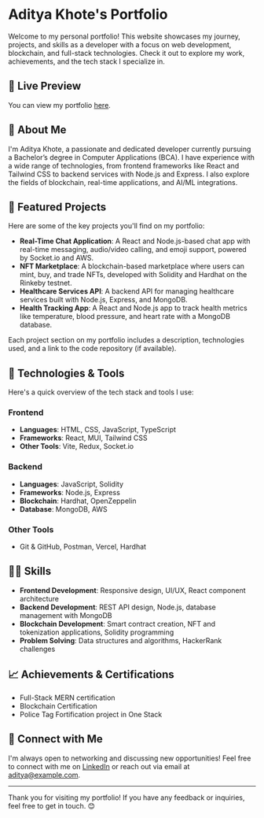 # Aditya Khote's Portfolio

Welcome to my personal portfolio! This website showcases my journey, projects, and skills as a developer with a focus on web development, blockchain, and full-stack technologies. Check it out to explore my work, achievements, and the tech stack I specialize in.

## 🚀 Live Preview
You can view my portfolio [here](https://aditya-khote-portfolio.vercel.app).

## 📝 About Me
I'm Aditya Khote, a passionate and dedicated developer currently pursuing a Bachelor’s degree in Computer Applications (BCA). I have experience with a wide range of technologies, from frontend frameworks like React and Tailwind CSS to backend services with Node.js and Express. I also explore the fields of blockchain, real-time applications, and AI/ML integrations.

## 💼 Featured Projects
Here are some of the key projects you'll find on my portfolio:

- **Real-Time Chat Application**: A React and Node.js-based chat app with real-time messaging, audio/video calling, and emoji support, powered by Socket.io and AWS.
- **NFT Marketplace**: A blockchain-based marketplace where users can mint, buy, and trade NFTs, developed with Solidity and Hardhat on the Rinkeby testnet.
- **Healthcare Services API**: A backend API for managing healthcare services built with Node.js, Express, and MongoDB.
- **Health Tracking App**: A React and Node.js app to track health metrics like temperature, blood pressure, and heart rate with a MongoDB database.

Each project section on my portfolio includes a description, technologies used, and a link to the code repository (if available).

## 📌 Technologies & Tools
Here's a quick overview of the tech stack and tools I use:

### Frontend
- **Languages**: HTML, CSS, JavaScript, TypeScript
- **Frameworks**: React, MUI, Tailwind CSS
- **Other Tools**: Vite, Redux, Socket.io

### Backend
- **Languages**: JavaScript, Solidity
- **Frameworks**: Node.js, Express
- **Blockchain**: Hardhat, OpenZeppelin
- **Database**: MongoDB, AWS

### Other Tools
- Git & GitHub, Postman, Vercel, Hardhat

## 👨‍💻 Skills
- **Frontend Development**: Responsive design, UI/UX, React component architecture
- **Backend Development**: REST API design, Node.js, database management with MongoDB
- **Blockchain Development**: Smart contract creation, NFT and tokenization applications, Solidity programming
- **Problem Solving**: Data structures and algorithms, HackerRank challenges

## 📈 Achievements & Certifications
- Full-Stack MERN certification
- Blockchain Certification
- Police Tag Fortification project in One Stack

## 🤝 Connect with Me
I'm always open to networking and discussing new opportunities! Feel free to connect with me on [LinkedIn](https://www.linkedin.com/in/aditya-khote) or reach out via email at [aditya@example.com](mailto:aditya@example.com).

---

Thank you for visiting my portfolio! If you have any feedback or inquiries, feel free to get in touch. 😊

